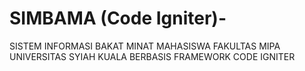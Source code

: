 # SIMBAMA (Code Igniter)-
SISTEM INFORMASI BAKAT MINAT MAHASISWA FAKULTAS MIPA UNIVERSITAS SYIAH KUALA BERBASIS FRAMEWORK CODE IGNITER
